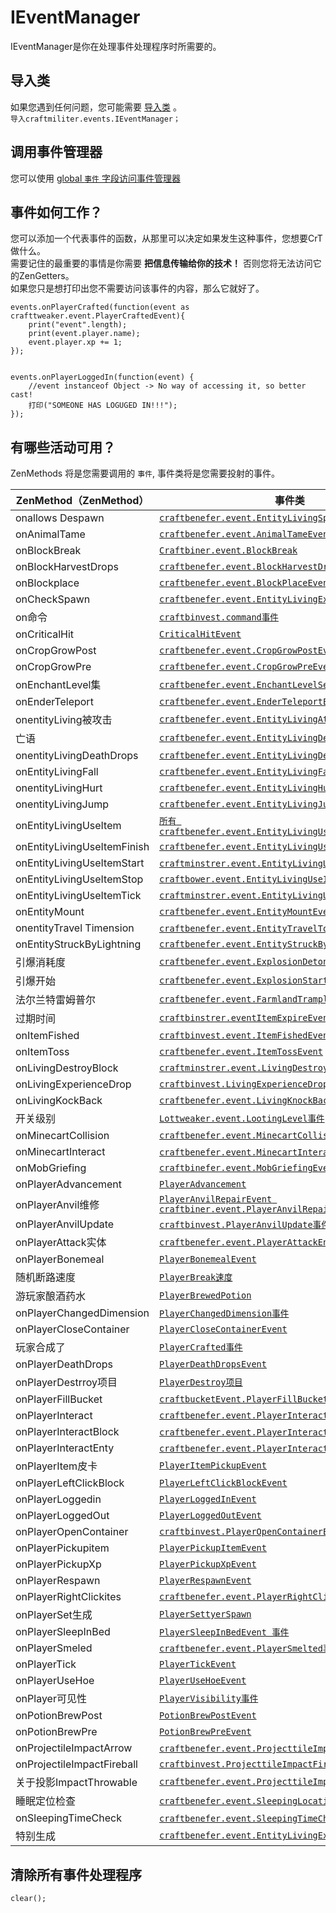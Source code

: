# IEventManager

IEventManager是你在处理事件处理程序时所需要的。

## 导入类

如果您遇到任何问题，您可能需要 [导入类](/AdvancedFunctions/Import/) 。  
`导入craftmiliter.events.IEventManager；`

## 调用事件管理器

您可以使用 [global `事件` 字段访问事件管理器](/Vanilla/Global_Functions/)

## 事件如何工作？

您可以添加一个代表事件的函数，从那里可以决定如果发生这种事件，您想要CrT做什么。  
需要记住的最重要的事情是你需要 **把信息传输给你的技术！** 否则您将无法访问它的ZenGetters。  
如果您只是想打印出您不需要访问该事件的内容，那么它就好了。

```zenscript
events.onPlayerCrafted(function(event as crafttweaker.event.PlayerCraftedEvent){
    print("event".length);
    print(event.player.name);
    event.player.xp += 1;
});


events.onPlayerLoggedIn(function(event) {
    //event instanceof Object -> No way of accessing it, so better cast!
    打印("SOMEONE HAS LOGUGED IN!!!");
});
```

## 有哪些活动可用？

ZenMethods 将是您需要调用的 `事件`, 事件类将是您需要投射的事件。

| ZenMethod（ZenMethod）        | 事件类                                                                                                           |
| --------------------------- | ------------------------------------------------------------------------------------------------------------- |
| onallows Despawn            | [`craftbenefer.event.EntityLivingSpawnEvent`](/Vanilla/Events/Events/EntityLivingSpawn/)                      |
| onAnimalTame                | [`craftbenefer.event.AnimalTameEvent`](/Vanilla/Events/Events/AnimalTame/)                                    |
| onBlockBreak                | [`Craftbiner.event.BlockBreak`](/Vanilla/Events/Events/BlockBreak/)                                           |
| onBlockHarvestDrops         | [`craftbenefer.event.BlockHarvestDrops`](/Vanilla/Events/Events/BlockHarvestDrops/)                           |
| onBlockplace                | [`craftbenefer.event.BlockPlaceEvent`](/Vanilla/Events/Events/BlockPlace/)                                    |
| onCheckSpawn                | [`craftbenefer.event.EntityLivingExtenedSpawnEvent`](/Vanilla/Events/Events/EntityLivingSpawn/)               |
| on命令                        | [`craftbinvest.command事件`](/Vanilla/Events/Events/CommandEvent/)                                              |
| onCriticalHit               | [`CriticalHitEvent`](/Vanilla/Events/Events/CriticalHit/)                                                     |
| onCropGrowPost              | [`craftbenefer.event.CropGrowPostEvent`](/Vanilla/Events/Events/CropGrowPost/)                                |
| onCropGrowPre               | [`craftbenefer.event.CropGrowPreEvent`](/Vanilla/Events/Events/CropGrowPre/)                                  |
| onEnchantLevel集             | [`craftbenefer.event.EnchantLevelSet事件`](/Vanilla/Events/Events/EnchantmentLevelSet/)                         |
| onEnderTeleport             | [`craftbenefer.event.EnderTeleportEvent`](/Vanilla/Events/Events/EnderTeleport/)                              |
| onentityLiving被攻击           | [`craftbenefer.event.EntityLivingAttackedEvent`](/Vanilla/Events/Events/EntityLivingAttacked/)                |
| 亡语                          | [`craftbenefer.event.EntityLivingDeathEvent`](/Vanilla/Events/Events/EntityLivingDeath/)                      |
| onentityLivingDeathDrops    | [`craftbenefer.event.EntityLivingDeathDropsEvent`](/Vanilla/Events/Events/EntityLivingDeathDrops/)            |
| onEntityLivingFall          | [`craftbenefer.event.EntityLivingFallEvent`](/Vanilla/Events/Events/EntityLivingFall/)                        |
| onentityLivingHurt          | [`craftbenefer.event.EntityLivingHurtEvent`](/Vanilla/Events/Events/EntityLivingHurt/)                        |
| onentityLivingJump          | [`craftbenefer.event.EntityLivingJumpEvent`](/Vanilla/Events/Events/EntityLivingJump/)                        |
| onEntityLivingUseItem       | [`所有 craftbenefer.event.EntityLivingUseItemEvent.All`](/Vanilla/Events/Events/LivingEntityUseItem/)           |
| onEntityLivingUseItemFinish | [`craftbenefer.event.EntityLivingUseItemEvent.Finish`](/Vanilla/Events/Events/LivingEntityUseItem/)           |
| onEntityLivingUseItemStart  | [`craftminstrer.event.EntityLivingUseItemEvent.启动`](/Vanilla/Events/Events/LivingEntityUseItem/)              |
| onEntityLivingUseItemStop   | [`craftbower.event.EntityLivingUseItemEvent.Stop`](/Vanilla/Events/Events/LivingEntityUseItem/)               |
| onEntityLivingUseItemTick   | [`craftminstrer.event.EntityLivingUseItemEvent.Tick`](/Vanilla/Events/Events/LivingEntityUseItem/)            |
| onEntityMount               | [`craftbenefer.event.EntityMountEvent`](/Vanilla/Events/Events/EntityMount/)                                  |
| onentityTravel Timension    | [`craftbenefer.event.EntityTravelToDimension事件`](/Vanilla/Events/Events/EntityTravelToDimension/)             |
| onEntityStruckByLightning   | [`craftbenefer.event.EntityStruckByLightningEvent`](/Vanilla/Events/Events/EntityStruckByLightning/)          |
| 引爆消耗度                       | [`craftbenefer.event.ExplosionDetonateEvent`](/Vanilla/Events/Events/ExplosionDetonate/)                      |
| 引爆开始                        | [`craftbenefer.event.ExplosionStartEvent`](/Vanilla/Events/Events/ExplosionStart/)                            |
| 法尔兰特雷姆普尔                    | [`craftbenefer.event.FarmlandTrampleEvent`](/Vanilla/Events/Events/FarmlandTrample/)                          |
| 过期时间                        | [`craftbinstrer.eventItemExpireEvent`](/Vanilla/Events/Events/ItemExpire/)                                    |
| onItemFished                | [`craftbinvest.event.ItemFishedEvent`](/Vanilla/Events/Events/ItemFished/)                                    |
| onItemToss                  | [`craftbenefer.event.ItemTossEvent`](/Vanilla/Events/Events/ItemToss/)                                        |
| onLivingDestroyBlock        | [`craftminstrer.event.LivingDestroyBlockEvent`](/Vanilla/Events/Events/LivingDestroyBlock/)                   |
| onLivingExperienceDrop      | [`craftbinvest.LivingExperienceDropEvent`](/Vanilla/Events/Events/LivingExperienceDrop/)                      |
| onLivingKockBack            | [`craftbenefer.event.LivingKnockBackEvent`](/Vanilla/Events/Events/LivingKnockBack/)                          |
| 开关级别                        | [`Lottweaker.event.LootingLevel事件`](/Vanilla/Events/Events/LootingLevel/)                                     |
| onMinecartCollision         | [`craftbenefer.event.MinecartCollisionEvent`](/Vanilla/Events/Events/MinecartCollision/)                      |
| onMinecartInteract          | [`craftbenefer.event.MinecartInteract事件`](/Vanilla/Events/Events/MinecartInteract/)                           |
| onMobGriefing               | [`craftbinefer.event.MobGriefingEvent`](/Vanilla/Events/Events/MobGriefing/)                                  |
| onPlayerAdvancement         | [`PlayerAdvancement`](/Vanilla/Events/Events/PlayerAdvancement/)                                              |
| onPlayerAnvil维修             | [`PlayerAnvilRepairEvent craftbiner.event.PlayerAnvilRepairEvent`](/Vanilla/Events/Events/PlayerAnvilRepair/) |
| onPlayerAnvilUpdate         | [`craftbinvest.PlayerAnvilUpdate事件`](/Vanilla/Events/Events/PlayerAnvilUpdate/)                               |
| onPlayerAttack实体            | [`craftbenefer.event.PlayerAttackEntity事件`](/Vanilla/Events/Events/PlayerAttackEntity/)                       |
| onPlayerBonemeal            | [`PlayerBonemealEvent`](/Vanilla/Events/Events/PlayerBonemeal/)                                               |
| 随机断路速度                      | [`PlayerBreak速度`](/Vanilla/Events/Events/PlayerBreakSpeed/)                                                   |
| 游玩家酿酒药水                     | [`PlayerBrewedPotion`](/Vanilla/Events/Events/PlayerBrewedPotion/)                                            |
| onPlayerChangedDimension    | [`PlayerChangedDimension事件`](/Vanilla/Events/Events/PlayerChangedDimension/)                                  |
| onPlayerCloseContainer      | [`PlayerCloseContainerEvent`](/Vanilla/Events/Events/PlayerCloseContainer/)                                   |
| 玩家合成了                       | [`PlayerCrafted事件`](/Vanilla/Events/Events/PlayerCrafted/)                                                    |
| onPlayerDeathDrops          | [`PlayerDeathDropsEvent`](/Vanilla/Events/Events/PlayerDeathDrops/)                                           |
| onPlayerDestrroy项目          | [`PlayerDestroy项目`](/Vanilla/Events/Events/PlayerDestroyItem/)                                                |
| onPlayerFillBucket          | [`craftbucketEvent.PlayerFillBucketEvent`](/Vanilla/Events/Events/PlayerFillBucket/)                          |
| onPlayerInteract            | [`craftbenefer.event.PlayerInteractEvent`](/Vanilla/Events/Events/PlayerInteract/)                            |
| onPlayerInteractBlock       | [`craftbenefer.event.PlayerInteractBlock事件`](/Vanilla/Events/Events/PlayerInteractBlock/)                     |
| onPlayerInteractEnty        | [`craftbenefer.event.PlayerInteractEntity事件`](/Vanilla/Events/Events/PlayerInteractEntity/)                   |
| onPlayerItem皮卡              | [`PlayerItemPickupEvent`](/Vanilla/Events/Events/PlayerItemPickup/)                                           |
| onPlayerLeftClickBlock      | [`PlayerLeftClickBlockEvent`](/Vanilla/Events/Events/PlayerLeftClickBlock/)                                   |
| onPlayerLoggedin            | [`PlayerLoggedInEvent`](/Vanilla/Events/Events/PlayerLoggedIn/)                                               |
| onPlayerLoggedOut           | [`PlayerLoggedOutEvent`](/Vanilla/Events/Events/PlayerLoggedOut/)                                             |
| onPlayerOpenContainer       | [`craftbinvest.PlayerOpenContainerEvent`](/Vanilla/Events/Events/PlayerOpenContainer/)                        |
| onPlayerPickupitem          | [`PlayerPickupItemEvent`](/Vanilla/Events/Events/PlayerPickupItem/)                                           |
| onPlayerPickupXp            | [`PlayerPickupXpEvent`](/Vanilla/Events/Events/PlayerPickupXp/)                                               |
| onPlayerRespawn             | [`PlayerRespawnEvent`](/Vanilla/Events/Events/PlayerRespawn/)                                                 |
| onPlayerRightClickites      | [`craftbenefer.event.PlayerRightClickItemEvent`](/Vanilla/Events/Events/PlayerRightClickItem/)                |
| onPlayerSet生成               | [`PlayerSettyerSpawn`](/Vanilla/Events/Events/PlayerSetSpawn/)                                                |
| onPlayerSleepInBed          | [`PlayerSleepInBedEvent 事件`](/Vanilla/Events/Events/PlayerSleepInBed/)                                        |
| onPlayerSmeled              | [`craftbenefer.event.PlayerSmelted事件`](/Vanilla/Events/Events/PlayerSmelted/)                                 |
| onPlayerTick                | [`PlayerTickEvent`](/Vanilla/Events/Events/PlayerTick/)                                                       |
| onPlayerUseHoe              | [`PlayerUseHoeEvent`](/Vanilla/Events/Events/PlayerUseHoe/)                                                   |
| onPlayer可见性                 | [`PlayerVisibility事件`](/Vanilla/Events/Events/PlayerVisibility/)                                              |
| onPotionBrewPost            | [`PotionBrewPostEvent`](/Vanilla/Events/Events/PotionBrewPost/)                                               |
| onPotionBrewPre             | [`PotionBrewPreEvent`](/Vanilla/Events/Events/PotionBrewPre/)                                                 |
| onProjectileImpactArrow     | [`craftbenefer.event.ProjecttileImpactArrow事件`](/Vanilla/Events/Events/ProjectileImpactArrow/)                |
| onProjectileImpactFireball  | [`craftbinvest.ProjecttileImpactFireballEvent`](/Vanilla/Events/Events/ProjectileImpactFireball/)             |
| 关于投影ImpactThrowable         | [`craftbenefer.event.ProjecttileImpactThrowableEvents`](/Vanilla/Events/Events/ProjectileImpactThrowable/)    |
| 睡眠定位检查                      | [`craftbenefer.event.SleepingLocationCheck事件`](/Vanilla/Events/Events/SleepingLocationCheck/)                 |
| onSleepingTimeCheck         | [`craftbenefer.event.SleepingTimeCheck事件`](/Vanilla/Events/Events/SleepingTimeCheck/)                         |
| 特别生成                        | [`craftbenefer.event.EntityLivingExtenedSpawnEvent`](/Vanilla/Events/Events/EntityLivingSpawn/)               |

## 清除所有事件处理程序

```zenscript
clear();
```